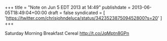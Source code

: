 +++
title = "Note on Jun 5 EDT 2013 at 14:49"
publishdate = 2013-06-05T18:49:04+00:00
draft = false
syndicated = [ 'https://twitter.com/chrisjohndeluca/status/342352387509452800?s=20' ]
+++

Saturday Morning Breakfast Cereal http://t.co/JqMptn8GPn

